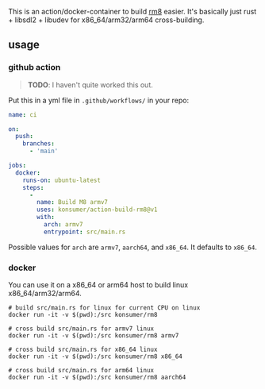 This is an action/docker-container to build [rm8](https://github.com/konsumer/rm8) easier. It's basically just rust + libsdl2 + libudev for x86_64/arm32/arm64 cross-building.

## usage

### github action

> **TODO**: I haven't quite worked this out.

Put this in a yml file in `.github/workflows/` in your repo:

```yml
name: ci

on:
  push:
    branches:
      - 'main'

jobs:
  docker:
    runs-on: ubuntu-latest
    steps:
      -
        name: Build M8 armv7
        uses: konsumer/action-build-rm8@v1
        with:
          arch: armv7
          entrypoint: src/main.rs

```

Possible values for `arch` are `armv7`, `aarch64`, and `x86_64`. It defaults to `x86_64`.

### docker

You can use it on a x86_64 or arm64 host to build linux x86_64/arm32/arm64.

```
# build src/main.rs for linux for current CPU on linux
docker run -it -v $(pwd):/src konsumer/rm8

# cross build src/main.rs for armv7 linux
docker run -it -v $(pwd):/src konsumer/rm8 armv7

# cross build src/main.rs for x86_64 linux
docker run -it -v $(pwd):/src konsumer/rm8 x86_64

# cross build src/main.rs for arm64 linux
docker run -it -v $(pwd):/src konsumer/rm8 aarch64
```